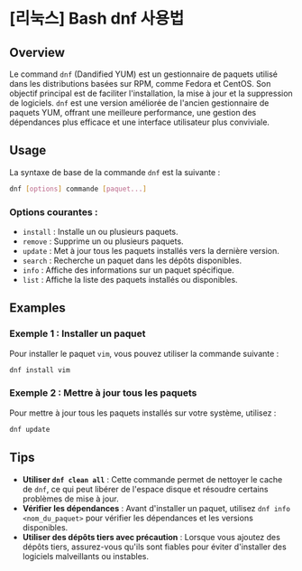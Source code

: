 # [리눅스] Bash dnf 사용법

## Overview
Le command `dnf` (Dandified YUM) est un gestionnaire de paquets utilisé dans les distributions basées sur RPM, comme Fedora et CentOS. Son objectif principal est de faciliter l'installation, la mise à jour et la suppression de logiciels. `dnf` est une version améliorée de l'ancien gestionnaire de paquets YUM, offrant une meilleure performance, une gestion des dépendances plus efficace et une interface utilisateur plus conviviale.

## Usage
La syntaxe de base de la commande `dnf` est la suivante :

```bash
dnf [options] commande [paquet...]
```

### Options courantes :
- `install` : Installe un ou plusieurs paquets.
- `remove` : Supprime un ou plusieurs paquets.
- `update` : Met à jour tous les paquets installés vers la dernière version.
- `search` : Recherche un paquet dans les dépôts disponibles.
- `info` : Affiche des informations sur un paquet spécifique.
- `list` : Affiche la liste des paquets installés ou disponibles.

## Examples
### Exemple 1 : Installer un paquet
Pour installer le paquet `vim`, vous pouvez utiliser la commande suivante :

```bash
dnf install vim
```

### Exemple 2 : Mettre à jour tous les paquets
Pour mettre à jour tous les paquets installés sur votre système, utilisez :

```bash
dnf update
```

## Tips
- **Utiliser `dnf clean all`** : Cette commande permet de nettoyer le cache de `dnf`, ce qui peut libérer de l'espace disque et résoudre certains problèmes de mise à jour.
- **Vérifier les dépendances** : Avant d'installer un paquet, utilisez `dnf info <nom_du_paquet>` pour vérifier les dépendances et les versions disponibles.
- **Utiliser des dépôts tiers avec précaution** : Lorsque vous ajoutez des dépôts tiers, assurez-vous qu'ils sont fiables pour éviter d'installer des logiciels malveillants ou instables.